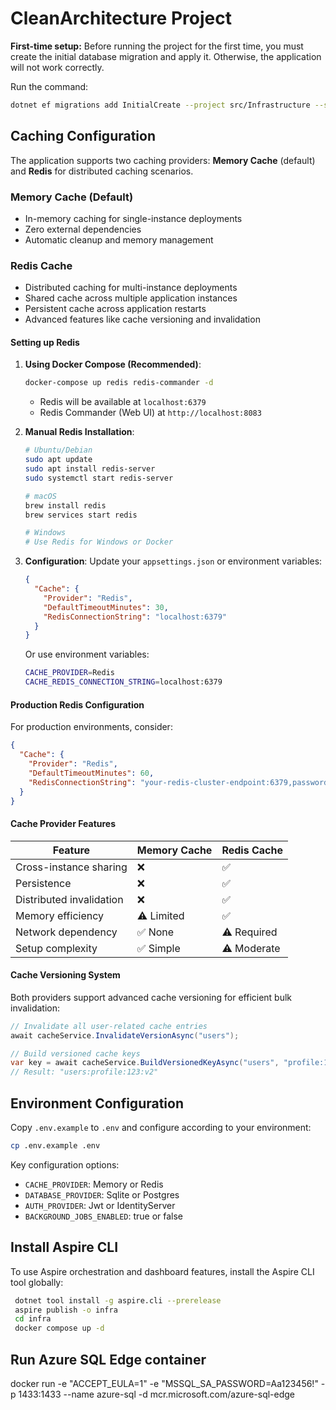 # CleanArchitecture Project

**First-time setup:**
Before running the project for the first time, you must create the initial database migration and apply it. Otherwise, the application will not work correctly.

Run the command:

```sh
dotnet ef migrations add InitialCreate --project src/Infrastructure --startup-project src/Web.Api --output-dir Data/Migrations
```

## Caching Configuration

The application supports two caching providers: **Memory Cache** (default) and **Redis** for distributed caching scenarios.

### Memory Cache (Default)
- In-memory caching for single-instance deployments
- Zero external dependencies
- Automatic cleanup and memory management

### Redis Cache
- Distributed caching for multi-instance deployments
- Shared cache across multiple application instances
- Persistent cache across application restarts
- Advanced features like cache versioning and invalidation

#### Setting up Redis

1. **Using Docker Compose (Recommended)**:
   ```sh
   docker-compose up redis redis-commander -d
   ```
   - Redis will be available at `localhost:6379`
   - Redis Commander (Web UI) at `http://localhost:8083`

2. **Manual Redis Installation**:
   ```sh
   # Ubuntu/Debian
   sudo apt update
   sudo apt install redis-server
   sudo systemctl start redis-server
   
   # macOS
   brew install redis
   brew services start redis
   
   # Windows
   # Use Redis for Windows or Docker
   ```

3. **Configuration**:
   Update your `appsettings.json` or environment variables:
   ```json
   {
     "Cache": {
       "Provider": "Redis",
       "DefaultTimeoutMinutes": 30,
       "RedisConnectionString": "localhost:6379"
     }
   }
   ```

   Or use environment variables:
   ```bash
   CACHE_PROVIDER=Redis
   CACHE_REDIS_CONNECTION_STRING=localhost:6379
   ```

#### Production Redis Configuration

For production environments, consider:

```json
{
  "Cache": {
    "Provider": "Redis",
    "DefaultTimeoutMinutes": 60,
    "RedisConnectionString": "your-redis-cluster-endpoint:6379,password=your-password,ssl=true"
  }
}
```

#### Cache Provider Features

| Feature | Memory Cache | Redis Cache |
|---------|-------------|-------------|
| Cross-instance sharing | ❌ | ✅ |
| Persistence | ❌ | ✅ |
| Distributed invalidation | ❌ | ✅ |
| Memory efficiency | ⚠️ Limited | ✅ |
| Network dependency | ✅ None | ⚠️ Required |
| Setup complexity | ✅ Simple | ⚠️ Moderate |

#### Cache Versioning System

Both providers support advanced cache versioning for efficient bulk invalidation:

```csharp
// Invalidate all user-related cache entries
await cacheService.InvalidateVersionAsync("users");

// Build versioned cache keys
var key = await cacheService.BuildVersionedKeyAsync("users", "profile:123");
// Result: "users:profile:123:v2"
```

## Environment Configuration

Copy `.env.example` to `.env` and configure according to your environment:

```bash
cp .env.example .env
```

Key configuration options:
- `CACHE_PROVIDER`: Memory or Redis
- `DATABASE_PROVIDER`: Sqlite or Postgres  
- `AUTH_PROVIDER`: Jwt or IdentityServer
- `BACKGROUND_JOBS_ENABLED`: true or false



## Install Aspire CLI

To use Aspire orchestration and dashboard features, install the Aspire CLI tool globally:

```sh
 dotnet tool install -g aspire.cli --prerelease
 aspire publish -o infra
 cd infra
 docker compose up -d
```

## Run Azure SQL Edge container

docker run -e "ACCEPT_EULA=1" -e "MSSQL_SA_PASSWORD=Aa123456!" -p 1433:1433 --name azure-sql -d mcr.microsoft.com/azure-sql-edge
